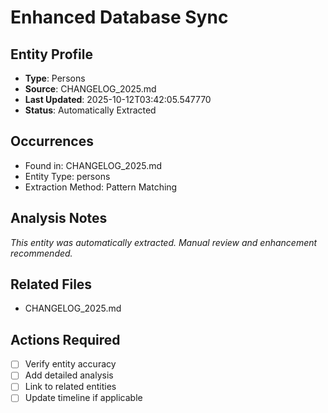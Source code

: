 # Enhanced Database Sync

## Entity Profile
- **Type**: Persons
- **Source**: CHANGELOG_2025.md
- **Last Updated**: 2025-10-12T03:42:05.547770
- **Status**: Automatically Extracted

## Occurrences
- Found in: CHANGELOG_2025.md
- Entity Type: persons
- Extraction Method: Pattern Matching

## Analysis Notes
*This entity was automatically extracted. Manual review and enhancement recommended.*

## Related Files
- CHANGELOG_2025.md

## Actions Required
- [ ] Verify entity accuracy
- [ ] Add detailed analysis
- [ ] Link to related entities
- [ ] Update timeline if applicable
